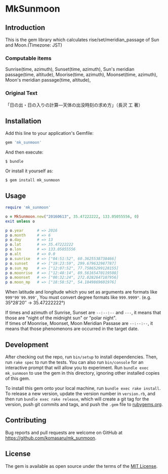 # MkSunmoon

## Introduction

This is the gem library which calculates rise/set/meridian_passage of Sun and Moon.(Timezone: JST)

### Computable items

Sunrise(time, azimuth), Sunset(time, azimuth), Sun's meridian passage(time, altitude),
Moorise(time, azimuth), Moonset(time, azimuth), Moon's meridian passage(time, altitude),

### Original Text

「日の出・日の入りの計算―天体の出没時刻の求め方」（長沢 工 著）

## Installation

Add this line to your application's Gemfile:

```ruby
gem 'mk_sunmoon'
```

And then execute:

    $ bundle

Or install it yourself as:

    $ gem install mk_sunmoon

## Usage

``` ruby
require 'mk_sunmoon'

o = MkSunmoon.new("20160613", 35.47222222, 133.05055556, 0)
exit unless o

p o.year      # => 2016
p o.month     # => 6
p o.day       # => 13
p o.lat       # => 35.47222222
p o.lon       # => 133.05055556
p o.alt       # => 0.0
p o.sunrise   # => ["04:51:52", 60.3625538738466]
p o.sunset    # => ["19:23:59", 299.679632987787]
p o.sun_mp    # => ["12:07:52", 77.75865299128155]
p o.moonrise  # => ["12:48:14", 89.56165470119508]
p o.moonset   # => ["00:32:24", 272.8282647107956]
p o.moon_mp   # => ["18:58:52", 54.1049869601976]
```

When latitude and longitude which you set as arguments are formats like `999°99′99.999″`, You must convert degree formats like `999.9999°`. (e.g. 35°28′20″ -> 35.47222222°)

If times and azimuth of Sunrise, Sunset are `--:--:--` and `---`, it means that those are "night of the midnight sun" or "polar night".  
If times of Moonrise, Moonset, Moon Meridian Passase are `--:--:--`, it means that those phenomenons are occurred in the target date.

## Development

After checking out the repo, run `bin/setup` to install dependencies. Then, run `rake spec` to run the tests. You can also run `bin/console` for an interactive prompt that will allow you to experiment. Run `bundle exec mk_sunmoon` to use the gem in this directory, ignoring other installed copies of this gem.

To install this gem onto your local machine, run `bundle exec rake install`. To release a new version, update the version number in `version.rb`, and then run `bundle exec rake release`, which will create a git tag for the version, push git commits and tags, and push the `.gem` file to [rubygems.org](https://rubygems.org).

## Contributing

Bug reports and pull requests are welcome on GitHub at https://github.com/komasaru/mk_sunmoon.


## License

The gem is available as open source under the terms of the [MIT License](http://opensource.org/licenses/MIT).

